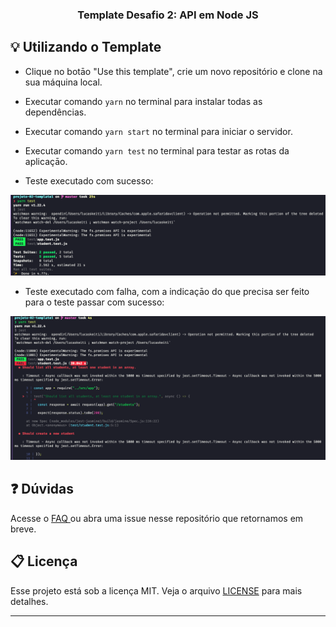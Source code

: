 <h3 align="center">
  Template Desafio 2: API em Node JS
</h3>

## :bulb: Utilizando o Template

- Clique no botāo "Use this template", crie um novo repositório e clone na sua máquina local.
- Executar comando `yarn` no terminal para instalar todas as dependências.
- Executar comando `yarn start` no terminal para iniciar o servidor.
- Executar comando `yarn test` no terminal para testar as rotas da aplicaçāo.

- Teste executado com sucesso:
<img alt="Header" src="/assets/projeto2ok.png" />

- Teste executado com falha, com a indicaçāo do que precisa ser feito para o teste passar com sucesso:
<img alt="Header" src="/assets/projeto02.png" />

## :question: Dúvidas

Acesse o <a href="https://github.com/Apollo-Group/Projeto-FAQ">
FAQ
</a> ou abra uma issue nesse repositório que retornamos em breve.

## :clipboard: Licença

Esse projeto está sob a licença MIT. Veja o arquivo [LICENSE](LICENSE) para mais detalhes.

---
